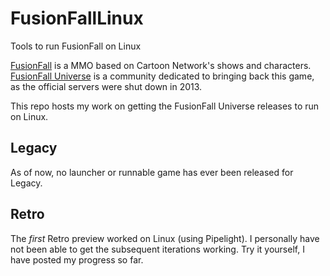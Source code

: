 # FusionFallLinux
Tools to run FusionFall on Linux

[FusionFall](https://en.wikipedia.org/wiki/Cartoon_Network_Universe:_FusionFall) is a MMO based
on Cartoon Network's shows and characters. [FusionFall Universe](https://www.fusionfalluniverse.com/)
is a community dedicated to bringing back this game, as the official servers were shut down in 2013.

This repo hosts my work on getting the FusionFall Universe releases to run on Linux.

## Legacy
As of now, no launcher or runnable game has ever been released for Legacy.

## Retro
The _first_ Retro preview worked on Linux (using Pipelight). I personally have not been able to get the subsequent iterations
working. Try it yourself, I have posted my progress so far.
